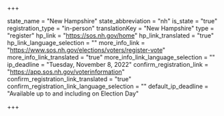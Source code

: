 +++

state_name = "New Hampshire"
state_abbreviation = "nh"
is_state = "true"
registration_type = "in-person"
translationKey = "New Hampshire"
type = "register"
hp_link = "https://sos.nh.gov/home"
hp_link_translated = "true"
hp_link_language_selection = ""
more_info_link = "https://www.sos.nh.gov/elections/voters/register-vote"
more_info_link_translated = "true"
more_info_link_language_selection = ""
ip_deadline = "Tuesday, November 8, 2022"
confirm_registration_link = "https://app.sos.nh.gov/voterinformation"
confirm_registration_link_translated = "true"
confirm_registration_link_language_selection = ""
default_ip_deadline = "Available up to and including on Election Day"

+++
